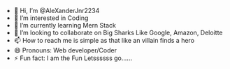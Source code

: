- 👋 Hi, I’m @AleXanderJnr2234
- 👀 I’m interested in Coding
- 🌱 I’m currently learning Mern Stack
- 💞️ I’m looking to collaborate on Big Sharks Like Google, Amazon, Deloitte
- 📫 How to reach me is simple as that like an villain finds a hero
- 😄 Pronouns: Web developer/Coder
- ⚡ Fun fact: I am the Fun Letssssss go......

<!---
AleXanderJnr2234/AleXanderJnr2234 is a ✨ special ✨ repository because its `README.md` (this file) appears on your GitHub profile.
You can click the Preview link to take a look at your changes.
--->
